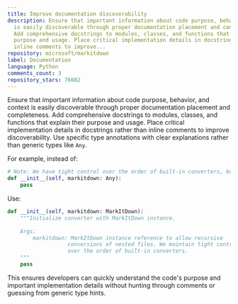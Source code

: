 ```yaml
---
title: Improve documentation discoverability
description: Ensure that important information about code purpose, behavior, and context
  is easily discoverable through proper documentation placement and completeness.
  Add comprehensive docstrings to modules, classes, and functions that explain their
  purpose and usage. Place critical implementation details in docstrings rather than
  inline comments to improve...
repository: microsoft/markitdown
label: Documentation
language: Python
comments_count: 3
repository_stars: 76602
---
```


Ensure that important information about code purpose, behavior, and context is easily discoverable through proper documentation placement and completeness. Add comprehensive docstrings to modules, classes, and functions that explain their purpose and usage. Place critical implementation details in docstrings rather than inline comments to improve discoverability. Use specific type annotations with clear explanations rather than generic types like `Any`.

For example, instead of:
```python
# Note: We have tight control over the order of built-in converters, but
def __init__(self, markitdown: Any):
    pass
```

Use:
```python
def __init__(self, markitdown: MarkItDown):
    """Initialize converter with MarkItDown instance.
    
    Args:
        markitdown: MarkItDown instance reference to allow recursive 
                   conversions of nested files. We maintain tight control 
                   over the order of built-in converters.
    """
    pass
```

This ensures developers can quickly understand the code's purpose and important implementation details without hunting through comments or guessing from generic type hints.
